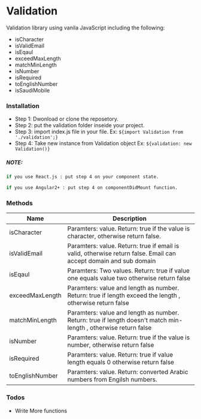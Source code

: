 # Validation

Validation library using vanila JavaScript including the following: 
  - isCharacter
  - isValidEmail
  - isEqaul
  - exceedMaxLength
  - matchMinLength
  - isNumber
  - isRequired
  - toEnglishNumber
  - isSaudiMobile
  

### Installation

- Step 1: Dwonload or clone the reposetory.
- Step 2: put the validation folder inseide your project.
- Step 3: import index.js file in your file. Ex:  `${import Validation from './validation';}`
- Step 4: Take new instance from Validation object Ex: `${validation: new Validation()}` 

##### NOTE:

```sh
if you use React.js : put step 4 on your component state.
```
```sh
if you use Angular2+ : put step 4 on componentDidMount function.
```

### Methods
| Name | Description |
| ------ | ------ |
| isCharacter | Paramters:  value. Return: true if the value is character, otherwise return false. |
| isValidEmail | Paramters: value. Return: true if email is valid, otherwise return false. Email can accept domain and sub domain  |
| isEqaul |  Paramters: Two values. Return: true if value one equals value two otherwise return false |
| exceedMaxLength | Paramters: value and length as number.  Return: true if length exceed the length , otherwise return false |
| matchMinLength | Paramters: value and length as number. Return: true if length doesn't match min-length , otherwise return false |
| isNumber | Paramters: value. Return: true if the value is number, otherwise return false |
| isRequired | Paramters: value. Return: true if value length equals 0 otherwise return false |
| toEnglishNumber | Paramters: value. Return: converted Arabic numbers from Engilsh numbers.|



### Todos

 - Write More functions
